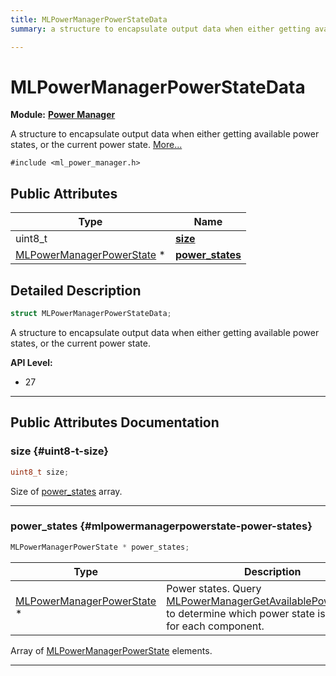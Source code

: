 ```yaml
---
title: MLPowerManagerPowerStateData
summary: a structure to encapsulate output data when either getting available power states, or the current power state. 

---
```


# MLPowerManagerPowerStateData

**Module:** **[Power Manager](/api-ref/api/Modules/group___power_manager/group___power_manager.md)**



A structure to encapsulate output data when either getting available power states, or the current power state.  [More...](#detailed-description)


`#include <ml_power_manager.h>`

## Public Attributes

| Type           | Name           |
| -------------- | -------------- |
| uint8_t | **[size](/api-ref/api/Modules/group___power_manager/struct_m_l_power_manager_power_state_data.md#uint8-t-size)**  |
| [MLPowerManagerPowerState](/api-ref/api/Modules/group___power_manager/group___power_manager.md#enums-mlpowermanagerpowerstate) * | **[power_states](/api-ref/api/Modules/group___power_manager/struct_m_l_power_manager_power_state_data.md#mlpowermanagerpowerstate-power-states)**  |

## Detailed Description

```cpp
struct MLPowerManagerPowerStateData;
```

A structure to encapsulate output data when either getting available power states, or the current power state. 




**API Level:**
  * 27




-----------
## Public Attributes Documentation

### size {#uint8-t-size}

```cpp
uint8_t size;
```


Size of [power_states](/api-ref/api/Modules/group___power_manager/struct_m_l_power_manager_power_state_data.md#mlpowermanagerpowerstate-power-states) array. 





-----------

### power_states {#mlpowermanagerpowerstate-power-states}

```cpp
MLPowerManagerPowerState * power_states;
```



| Type | Description |
|--|--|
| [MLPowerManagerPowerState](/api-ref/api/Modules/group___power_manager/group___power_manager.md#enums-mlpowermanagerpowerstate) * | Power states. Query [MLPowerManagerGetAvailablePowerStates()](/api-ref/api/Modules/group___power_manager/group___power_manager.md#mlresult-mlpowermanagergetavailablepowerstates) to determine which power state is available for each component.  |


Array of [MLPowerManagerPowerState](/api-ref/api/Modules/group___power_manager/group___power_manager.md#enum-mlpowermanagerpowerstate) elements. 





-----------


